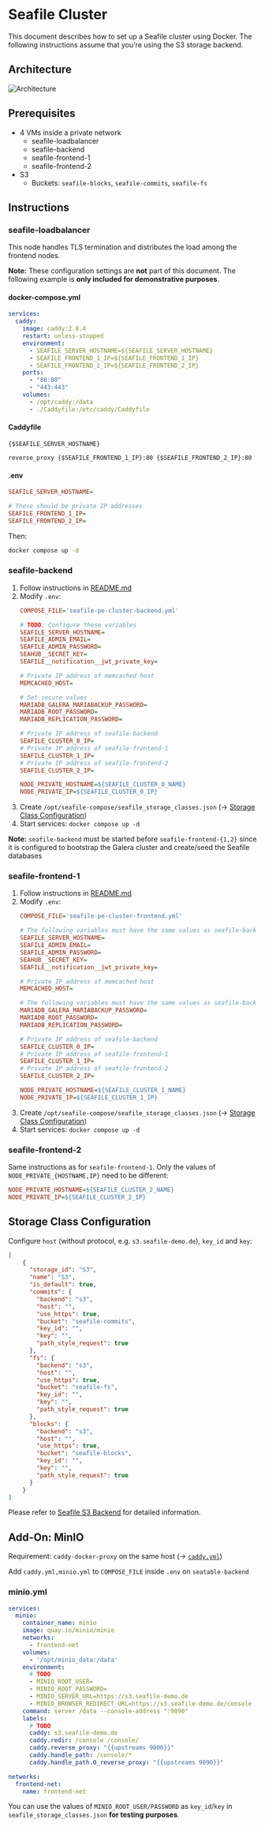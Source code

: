# Seafile Cluster

This document describes how to set up a Seafile cluster using Docker. The following instructions assume that you're using the S3 storage backend.

## Architecture

![Architecture](./cluster-architecture.png)

## Prerequisites
- 4 VMs inside a private network
    - seafile-loadbalancer
    - seafile-backend
    - seafile-frontend-1
    - seafile-frontend-2
- S3
    - Buckets: `seafile-blocks`, `seafile-commits`, `seafile-fs`

## Instructions

### seafile-loadbalancer

This node handles TLS termination and distributes the load among the frontend nodes.

**Note:** These configuration settings are **not** part of this document. The following example is **only included for demonstrative purposes**.

#### docker-compose.yml

```yml
services:
  caddy:
    image: caddy:2.8.4
    restart: unless-stopped
    environment:
      - SEAFILE_SERVER_HOSTNAME=${SEAFILE_SERVER_HOSTNAME}
      - SEAFILE_FRONTEND_1_IP=${SEAFILE_FRONTEND_1_IP}
      - SEAFILE_FRONTEND_2_IP=${SEAFILE_FRONTEND_2_IP}
    ports:
      - "80:80"
      - "443:443"
    volumes:
      - /opt/caddy:/data
      - ./Caddyfile:/etc/caddy/Caddyfile
```

#### Caddyfile

```Caddyfile
{$SEAFILE_SERVER_HOSTNAME}

reverse_proxy {$SEAFILE_FRONTEND_1_IP}:80 {$SEAFILE_FRONTEND_2_IP}:80
```

#### .env
```ini
SEAFILE_SERVER_HOSTNAME=

# These should be private IP addresses
SEAFILE_FRONTEND_1_IP=
SEAFILE_FRONTEND_2_IP=
```

Then:

```bash
docker compose up -d
```

### seafile-backend

1. Follow instructions in [README.md](./README.md)
2. Modify `.env`:
    ```ini
    COMPOSE_FILE='seafile-pe-cluster-backend.yml'

    # TODO: Configure these variables
    SEAFILE_SERVER_HOSTNAME=
    SEAFILE_ADMIN_EMAIL=
    SEAFILE_ADMIN_PASSWORD=
    SEAHUB__SECRET_KEY=
    SEAFILE__notification__jwt_private_key=

    # Private IP address of memcached host
    MEMCACHED_HOST=

    # Set secure values
    MARIADB_GALERA_MARIABACKUP_PASSWORD=
    MARIADB_ROOT_PASSWORD=
    MARIADB_REPLICATION_PASSWORD=

    # Private IP address of seafile-backend
    SEAFILE_CLUSTER_0_IP=
    # Private IP address of seafile-frontend-1
    SEAFILE_CLUSTER_1_IP=
    # Private IP address of seafile-frontend-2
    SEAFILE_CLUSTER_2_IP=

    NODE_PRIVATE_HOSTNAME=${SEAFILE_CLUSTER_0_NAME}
    NODE_PRIVATE_IP=${SEAFILE_CLUSTER_0_IP}
    ```
3. Create `/opt/seafile-compose/seafile_storage_classes.json` (-> [Storage Class Configuration](#storage-class-configuration))
4. Start services: `docker compose up -d`

**Note:** `seafile-backend` must be started before `seafile-frontend-{1,2}` since it is configured to bootstrap the Galera cluster and create/seed the Seafile databases

### seafile-frontend-1

1. Follow instructions in [README.md](./README.md)
2. Modify `.env`:
    ```ini
    COMPOSE_FILE='seafile-pe-cluster-frontend.yml'

    # The following variables must have the same values as seafile-backend:
    SEAFILE_SERVER_HOSTNAME=
    SEAFILE_ADMIN_EMAIL=
    SEAFILE_ADMIN_PASSWORD=
    SEAHUB__SECRET_KEY=
    SEAFILE__notification__jwt_private_key=

    # Private IP address of memcached host
    MEMCACHED_HOST=

    # The following variables must have the same values as seafile-backend:
    MARIADB_GALERA_MARIABACKUP_PASSWORD=
    MARIADB_ROOT_PASSWORD=
    MARIADB_REPLICATION_PASSWORD=

    # Private IP address of seafile-backend
    SEAFILE_CLUSTER_0_IP=
    # Private IP address of seafile-frontend-1
    SEAFILE_CLUSTER_1_IP=
    # Private IP address of seafile-frontend-2
    SEAFILE_CLUSTER_2_IP=

    NODE_PRIVATE_HOSTNAME=${SEAFILE_CLUSTER_1_NAME}
    NODE_PRIVATE_IP=${SEAFILE_CLUSTER_1_IP}
    ```
3. Create `/opt/seafile-compose/seafile_storage_classes.json` (-> [Storage Class Configuration](#storage-class-configuration))
4. Start services: `docker compose up -d`

### seafile-frontend-2

Same instructions as for `seafile-frontend-1`. Only the values of `NODE_PRIVATE_{HOSTNAME,IP}` need to be different:
```ini
NODE_PRIVATE_HOSTNAME=${SEAFILE_CLUSTER_2_NAME}
NODE_PRIVATE_IP=${SEAFILE_CLUSTER_2_IP}
```

## Storage Class Configuration

Configure `host` (without protocol, e.g. `s3.seafile-demo.de`), `key_id` and `key`:

```json
[
    {
      "storage_id": "S3",
      "name": "S3",
      "is_default": true,
      "commits": {
        "backend": "s3",
        "host": "",
        "use_https": true,
        "bucket": "seafile-commits",
        "key_id": "",
        "key": "",
        "path_style_request": true
      },
      "fs": {
        "backend": "s3",
        "host": "",
        "use_https": true,
        "bucket": "seafile-fs",
        "key_id": "",
        "key": "",
        "path_style_request": true
      },
      "blocks": {
        "backend": "s3",
        "host": "",
        "use_https": true,
        "bucket": "seafile-blocks",
        "key_id": "",
        "key": "",
        "path_style_request": true
      }
    }
]
```

Please refer to [Seafile S3 Backend](https://manual.seafile.com/deploy_pro/setup_with_amazon_s3/) for detailed information.

## Add-On: MinIO

Requirement: `caddy-docker-proxy` on the same host (-> [`caddy.yml`](./compose/caddy.yml))

Add `caddy.yml,minio.yml` to `COMPOSE_FILE` inside `.env` on `seatable-backend`

### minio.yml
```yml
services:
  minio:
    container_name: minio
    image: quay.io/minio/minio
    networks:
      - frontend-net
    volumes:
      - '/opt/minio_data:/data'
    environment:
      # TODO
      - MINIO_ROOT_USER=
      - MINIO_ROOT_PASSWORD=
      - MINIO_SERVER_URL=https://s3.seafile-demo.de
      - MINIO_BROWSER_REDIRECT_URL=https://s3.seafile-demo.de/console
    command: server /data --console-address ":9090"
    labels:
      # TODO
      caddy: s3.seafile-demo.de
      caddy.redir: /console /console/
      caddy.reverse_proxy: "{{upstreams 9000}}"
      caddy.handle_path: /console/*
      caddy.handle_path.0_reverse_proxy: "{{upstreams 9090}}"

networks:
  frontend-net:
    name: frontend-net
```

You can use the values of `MINIO_ROOT_USER/PASSWORD` as `key_id`/`key` in `seafile_storage_classes.json` **for testing purposes**.
